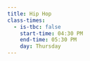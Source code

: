```yaml
---
title: Hip Hop
class-times:
  - is-tbc: false
    start-time: 04:30 PM
    end-time: 05:30 PM
    day: Thursday
---
```

